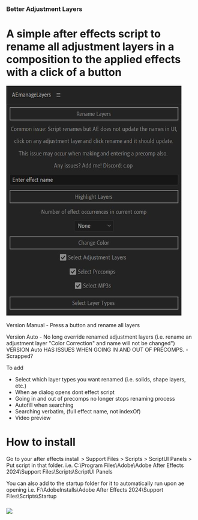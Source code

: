 
### Better Adjustment Layers
# A simple after effects script to rename all adjustment layers in a composition to the applied effects with a click of a button
![alt text](https://raw.githubusercontent.com/X8J/AEmanageLayers/main/script%20image.JPG)

Version Manual - Press a button and rename all layers

Version Auto - No long override renamed adjustment layers (i.e. rename an adjustment layer "Color Correction" and name will not be changed")
VERSION Auto HAS ISSUES WHEN GOING IN AND OUT OF PRECOMPS. - Scrapped?

To add
+ Select which layer types you want renamed (i.e. solids, shape layers, etc.)
+ When ae dialog opens dont effect script
+ Going in and out of precomps no longer stops renaming process
+ Autofill when searching
+ Searching verbatim, (full effect name, not indexOf)
+ Video preview


# How to install
Go to your after effects install > Support Files > Scripts > ScriptUI Panels > Put script in that folder. 
i.e. C:\Program Files\Adobe\Adobe After Effects 2024\Support Files\Scripts\ScriptUI Panels

You can also add to the startup folder for it to automatically run upon ae opening 
i.e. F:\AdobeInstalls\Adobe After Effects 2024\Support Files\Scripts\Startup
 
<h3 align="left"><img src = "https://raw.githubusercontent.com/MartinHeinz/MartinHeinz/master/wave.gif" width = 30px>
